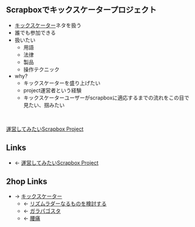 ## Scrapboxでキックスケータープロジェクト
- [キックスケーター](キックスケーター.md)ネタを扱う
- 誰でも参加できる
- 扱いたい
    - 用語
    - 法律
    - 製品
    - 操作テクニック
- why?
    - キックスケーターを盛り上げたい
    - project運営者という経験
    - キックスケーターユーザーがscrapboxに適応するまでの流れをこの目で見たい、掴みたい

<br>

[運営してみたいScrapbox Project](運営してみたいScrapbox_Project.md)
## Links
- ← [運営してみたいScrapbox Project](運営してみたいScrapbox_Project.md)

## 2hop Links
- → [キックスケーター](キックスケーター.md)
    - ← [リズムラダーなるものを検討する](リズムラダーなるものを検討する.md)
    - ← [ガラパゴスタ](ガラパゴスタ.md)
    - ← [腰痛](腰痛.md)
